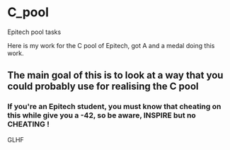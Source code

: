# C_pool
Epitech pool tasks

Here is my work for the C pool of Epitech, got A and a medal doing this work.

## The main goal of this is to look at a way that you could probably use for realising the C pool
### If you're an Epitech student, you must know that cheating on this while give you a -42, so be aware, INSPIRE but no CHEATING !

GLHF

